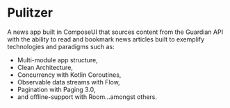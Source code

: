 # Pulitzer
A news app built in ComposeUI that sources content from the Guardian API with the ability to read and bookmark news articles built to exemplify technologies and paradigms such as:

- Multi-module app structure,
- Clean Architecture,
- Concurrency with Kotlin Coroutines,
- Observable data streams with Flow,
- Pagination with Paging 3.0,
- and offline-support with Room...amongst others.
